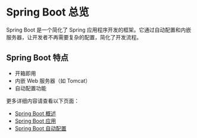 # Spring Boot 总览 <!-- {docsify-ignore-all} -->

Spring Boot 是一个简化了 Spring 应用程序开发的框架。它通过自动配置和内嵌服务器，让开发者不再需要复杂的配置，简化了开发流程。

## Spring Boot 特点
- 开箱即用
- 内嵌 Web 服务器（如 Tomcat）
- 自动配置功能

更多详细内容请查看以下页面：
- [Spring Boot 概述](springboot-overview.md)
- [Spring Boot 应用](springboot-application.md)
- [Spring Boot 自动配置](springboot-auto-config.md)